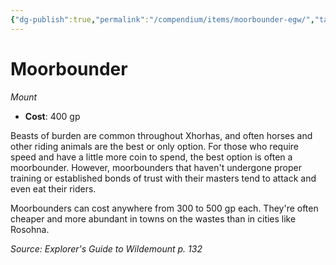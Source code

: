 ```yaml
---
{"dg-publish":true,"permalink":"/compendium/items/moorbounder-egw/","tags":["compendium/src/5e/egw","item/gear/mount"]}
---
```


# Moorbounder
*Mount*  

- **Cost**: 400 gp

Beasts of burden are common throughout Xhorhas, and often horses and other riding animals are the best or only option. For those who require speed and have a little more coin to spend, the best option is often a moorbounder. However, moorbounders that haven't undergone proper training or established bonds of trust with their masters tend to attack and even eat their riders.

Moorbounders can cost anywhere from 300 to 500 gp each. They're often cheaper and more abundant in towns on the wastes than in cities like Rosohna.

*Source: Explorer's Guide to Wildemount p. 132*